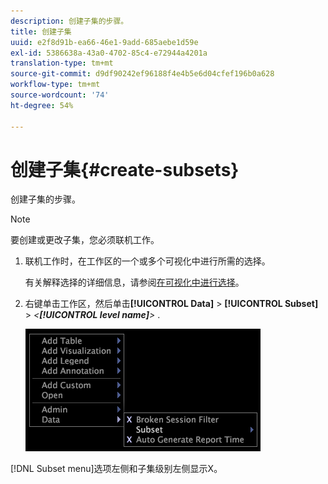 ```yaml
---
description: 创建子集的步骤。
title: 创建子集
uuid: e2f8d91b-ea66-46e1-9add-685aebe1d59e
exl-id: 5386638a-43a0-4702-85c4-e72944a4201a
translation-type: tm+mt
source-git-commit: d9df90242ef96188f4e4b5e6d04cfef196b0a628
workflow-type: tm+mt
source-wordcount: '74'
ht-degree: 54%

---
```


# 创建子集{#create-subsets}

创建子集的步骤。

>[!NOTE]
>
>要创建或更改子集，您必须联机工作。

1. 联机工作时，在工作区的一个或多个可视化中进行所需的选择。

   有关解释选择的详细信息，请参阅[在可视化中进行选择](../../../../home/c-get-started/c-vis/c-sel-vis/c-sel-vis.md#concept-012870ec22c7476e9afbf3b8b2515746)。

1. 右键单击工作区，然后单击&#x200B;**[!UICONTROL Data]** > **[!UICONTROL Subset]** > *&lt;**[!UICONTROL level name]**>*
.

   ![](assets/mnu_Subset.png)

[!DNL Subset menu]选项左侧和子集级别左侧显示X。
